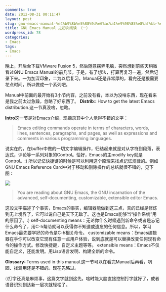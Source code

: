 ```yaml
---
comments: true
date: 2012-08-31 00:11:47
layout: post
slug: gnu-emacs-manual-%e4%b9%8b%e5%88%9d%e6%ac%a1%e9%98%85%e8%af%bb-%ef%bc%88%e4%b8%80%ef%bc%89
title: GNU Emacs Manual 之初次阅读 （一）
wordpress_id: 78
categories:
- Emacs
tags:
- Emacs
---
```


晚上，开后台下载VMware Fusion 5，然后随意摆弄电脑，突然想到前些天稍微看过GNU Emacs Manual的前几节。于是，有了想法，打算再复习一遍，然后记录下来。一为加深印象，二为以后复习。Manual还是非常厚的，看完还是狠需要花点时间，所以做成一个系列吧。

Manual中前面的最开始有3小节内容，之前没有看，本以为没啥东西，现在看来是我之前太过急躁，忽略了好东西了。
**Distrib**:: How to get the latest Emacs distribution.这一节真没啥，忽略。

**Intro**这一节是对Emacs介绍，现摘录其中个人觉得不错的文字：


> Emacs editing commands operate in terms of characters, words, lines, sentences, paragraphs, and pages, as well as expressions and comments in various programming languages.



说实在的，在buffer中做的一切文字编辑操作，归结起来就是对从字符到段落，表达式，评论等一系列对象的Control。恰好，Emacs的主modify key就是Control。:) 所以记忆快捷键的时候是可以利用这个原理来找点记忆规律的。例如GNU Emacs Reference Card中对于移动和删除操作的总结就很不错的，见下图：

[![](http://www.iwrose.com/wp-content/uploads/2012/08/屏幕快照-2012-08-30-下午11.43.40-234x300.png)](http://www.iwrose.com/wp-content/uploads/2012/08/屏幕快照-2012-08-30-下午11.43.40.png)



> You are reading about GNU Emacs, the GNU incarnation of the advanced, self-documenting, customizable, extensible editor Emacs.


这段文字描述了个事实，Emacs的事实，编辑器能做到这三点，真的已经是修炼到无上境界了，它可以说自己是天下无敌了。这也是Emacs能够当“操作系统”用的原因了。:)
self-documenting means：无论你什么时候遇到新命令或者是忘记什么命令了，用C-h帮助就可以获得你不知道或遗忘的任何信息。所以，学习Emacs最先要学好的命令是C-h相关命令。
customizable means：Emacs编辑器在手你可以改变它现有任意一点用户体验，说到底就是可以替换改变任何现有命令的操作方式。修改快捷键，自定义主题等等。
extensible means：Emacs不仅能自定义，还能发明。用Lisp语言发明、构建全新的命令。

**Glossary**::Terms used in this manual.这一节可以在看完Manual后再看，巩固、找漏用还是不错的。现在先略过。

:)打字还真是麻烦事，这篇文字就到这先。啥时能大脑直接控制打字就好了，或者语音识别到达新一层次就轻松了。

